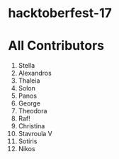 # hacktoberfest-17

# All Contributors

1. Stella
2. Alexandros
3. Thaleia
4. Solon
5. Panos
6. George
7. Theodora
8. Raf!
9. Christina
10. Stavroula V
11. Sotiris
12. Nikos

